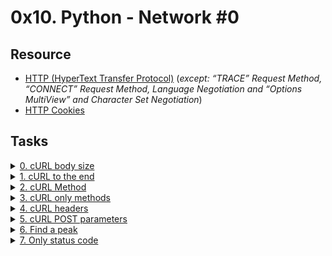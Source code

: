 # 0x10. Python - Network #0 

## Resource

- [HTTP (HyperText Transfer Protocol)](https://www3.ntu.edu.sg/home/ehchua/programming/webprogramming/HTTP_Basics.html) (*except: “TRACE” Request Method, “CONNECT” Request Method, Language Negotiation and “Options MultiView” and Character Set Negotiation*)
- [HTTP Cookies](https://developer.mozilla.org/en-US/docs/Web/HTTP/Cookies)

## Tasks

<details>
<summary><a href="./0-body_size.sh">0. cURL body size</a></summary><br>
<a href='https://postimages.org/' target='_blank'><img src='https://i.postimg.cc/6qhPyM9y/image.png' border='0' alt='image'/></a>
</details>

<details>
<summary><a href="./1-body.sh">1. cURL to the end</a></summary><br>
<a href='https://postimages.org/' target='_blank'><img src='https://i.postimg.cc/8CTknz5v/image.png' border='0' alt='image'/></a>
</details>

<details>
<summary><a href="./2-delete.sh">2. cURL Method</a></summary><br>
<a href='https://postimages.org/' target='_blank'><img src='https://i.postimg.cc/SK0BsT8f/image.png' border='0' alt='image'/></a>
</details>

<details>
<summary><a href="./3-methods.sh">3. cURL only methods</a></summary><br>
<a href='https://postimages.org/' target='_blank'><img src='https://i.postimg.cc/j2q3F4zX/image.png' border='0' alt='image'/></a>
</details>

<details>
<summary><a href="./4-header.sh">4. cURL headers</a></summary><br>
<a href='https://postimages.org/' target='_blank'><img src='https://i.postimg.cc/DZxRFNfD/image.png' border='0' alt='image'/></a>
</details>

<details>
<summary><a href="./5-post_params.sh">5. cURL POST parameters</a></summary><br>
<a href='https://postimages.org/' target='_blank'><img src='https://i.postimg.cc/Vv85Q4g3/image.png' border='0' alt='image'/></a>
</details>

<details>
<summary><a href="./6-peak.py">6. Find a peak</a></summary><br>
<a href='https://postimages.org/' target='_blank'><img src='https://i.postimg.cc/1XGBsCQ6/image.png' border='0' alt='image'/></a>
</details>

<details>
<summary><a href="./100-status_code.sh">7. Only status code</a></summary><br>
<a href='https://postimages.org/' target='_blank'><img src='https://i.postimg.cc/5txN96WR/image.png' border='0' alt='image'/></a>
</details>
